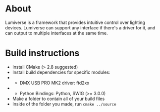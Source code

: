 # About
Lumiverse is a framework that provides intuitive control over lighting devices.
Lumiverse can support any interface if there's a driver for it, and can output to
multiple interfaces at the same time.

# Build instructions
* Install CMake (> 2.8 suggested)
* Install build dependencies for specific modules:
* * DMX USB PRO MK2 driver: ftd2xx
* * Python Bindings: Python, SWIG (>= 3.0.0)
* Make a folder to contain all of your build files
* Inside of the folder you made, run `cmake ../source`
